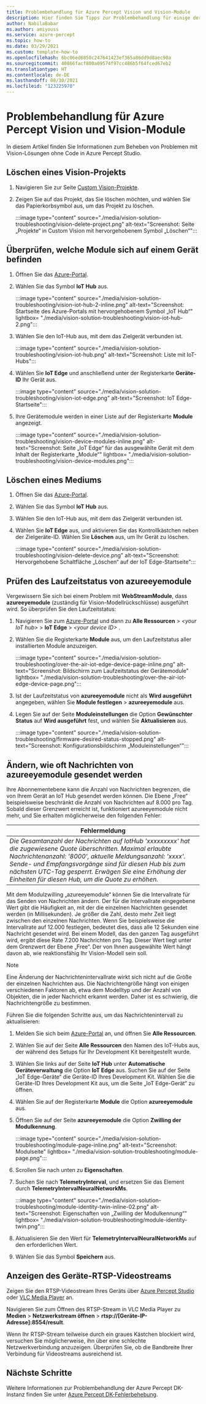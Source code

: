 ```yaml
---
title: Problembehandlung für Azure Percept Vision und Vision-Module
description: Hier finden Sie Tipps zur Problembehandlung für einige der häufigsten Probleme während der Vision-KI-Prototyperstellung.
author: NabilaBabar
ms.author: amiyouss
ms.service: azure-percept
ms.topic: how-to
ms.date: 03/29/2021
ms.custom: template-how-to
ms.openlocfilehash: 6bc06ed6850c247641423ef365a86dd9d8aec90a
ms.sourcegitcommit: 40866facf800a09574f97cc486b5f64fced67eb2
ms.translationtype: HT
ms.contentlocale: de-DE
ms.lasthandoff: 08/30/2021
ms.locfileid: "123225970"
---
```

# <a name="troubleshoot-azure-percept-vision-and-vision-modules"></a>Problembehandlung für Azure Percept Vision und Vision-Module

In diesem Artikel finden Sie Informationen zum Beheben von Problemen mit Vision-Lösungen ohne Code in Azure Percept Studio.

## <a name="delete-a-vision-project"></a>Löschen eines Vision-Projekts

1. Navigieren Sie zur Seite [Custom Vision-Projekte](https://www.customvision.ai/projects).

1. Zeigen Sie auf das Projekt, das Sie löschen möchten, und wählen Sie das Papierkorbsymbol aus, um das Projekt zu löschen.

    :::image type="content" source="./media/vision-solution-troubleshooting/vision-delete-project.png" alt-text="Screenshot: Seite „Projekte“ in Custom Vision mit hervorgehobenem Symbol „Löschen“":::

## <a name="check-which-modules-are-on-a-device"></a>Überprüfen, welche Module sich auf einem Gerät befinden

1. Öffnen Sie das [Azure-Portal](https://portal.azure.com/?feature.canmodifystamps=true&Microsoft_Azure_Iothub=aduprod&microsoft_azure_marketplace_ItemHideKey=Microsoft_Azure_ADUHidden#home).

1. Wählen Sie das Symbol **IoT Hub** aus.

    :::image type="content" source="./media/vision-solution-troubleshooting/vision-iot-hub-2-inline.png" alt-text="Screenshot: Startseite des Azure-Portals mit hervorgehobenem Symbol „IoT Hub“" lightbox= "./media/vision-solution-troubleshooting/vision-iot-hub-2.png":::

1. Wählen Sie den IoT-Hub aus, mit dem das Zielgerät verbunden ist.

    :::image type="content" source="./media/vision-solution-troubleshooting/vision-iot-hub.png" alt-text="Screenshot: Liste mit IoT-Hubs":::

1. Wählen Sie **IoT Edge** und anschließend unter der Registerkarte **Geräte-ID** Ihr Gerät aus.

    :::image type="content" source="./media/vision-solution-troubleshooting/vision-iot-edge.png" alt-text="Screenshot: IoT Edge-Startseite":::

1. Ihre Gerätemodule werden in einer Liste auf der Registerkarte **Module** angezeigt.

    :::image type="content" source="./media/vision-solution-troubleshooting/vision-device-modules-inline.png" alt-text="Screenshot: Seite „IoT Edge“ für das ausgewählte Gerät mit dem Inhalt der Registerkarte „Module“" lightbox= "./media/vision-solution-troubleshooting/vision-device-modules.png":::

## <a name="delete-a-device"></a>Löschen eines Mediums

1. Öffnen Sie das [Azure-Portal](https://portal.azure.com/?feature.canmodifystamps=true&Microsoft_Azure_Iothub=aduprod&microsoft_azure_marketplace_ItemHideKey=Microsoft_Azure_ADUHidden#home).

1. Wählen Sie das Symbol **IoT Hub** aus.

1. Wählen Sie den IoT-Hub aus, mit dem das Zielgerät verbunden ist.

1. Wählen Sie **IoT Edge** aus, und aktivieren Sie das Kontrollkästchen neben der Zielgeräte-ID. Wählen Sie **Löschen** aus, um Ihr Gerät zu löschen.

    :::image type="content" source="./media/vision-solution-troubleshooting/vision-delete-device.png" alt-text="Screenshot: Hervorgehobene Schaltfläche „Löschen“ auf der IoT Edge-Startseite":::

## <a name="check-the-runtime-status-of-azureeyemodule"></a>Prüfen des Laufzeitstatus von azureeyemodule

Vergewissern Sie sich bei einem Problem mit **WebStreamModule**, dass **azureeyemodule** (zuständig für Vision-Modellrückschlüsse) ausgeführt wird. So überprüfen Sie den Laufzeitstatus:

1. Navigieren Sie zum [Azure-Portal](https://portal.azure.com/?feature.canmodifystamps=true&Microsoft_Azure_Iothub=aduprod&microsoft_azure_marketplace_ItemHideKey=Microsoft_Azure_ADUHidden#home) und dann zu **Alle Ressourcen** >  *\<your IoT hub>*  > **IoT Edge** >  *\<your device ID>* . 
1. Wählen Sie die Registerkarte **Module** aus, um den Laufzeitstatus aller installierten Module anzuzeigen.

   :::image type="content" source="./media/vision-solution-troubleshooting/over-the-air-iot-edge-device-page-inline.png" alt-text="Screenshot: Bildschirm zum Laufzeitstatus der Gerätemodule" lightbox= "./media/vision-solution-troubleshooting/over-the-air-iot-edge-device-page.png":::

1. Ist der Laufzeitstatus von **azureeyemodule** nicht als **Wird ausgeführt** angegeben, wählen Sie **Module festlegen** > **azureeyemodule** aus. 
1. Legen Sie auf der Seite **Moduleinstellungen** die Option **Gewünschter Status** auf **Wird ausgeführt** fest, und wählen Sie **Aktualisieren** aus.

    :::image type="content" source="./media/vision-solution-troubleshooting/firmware-desired-status-stopped.png" alt-text="Screenshot: Konfigurationsbildschirm „Moduleinstellungen“":::

## <a name="change-how-often-messages-are-sent-from-the-azureeyemodule"></a>Ändern, wie oft Nachrichten von azureeyemodule gesendet werden

Ihre Abonnementebene kann die Anzahl von Nachrichten begrenzen, die von Ihrem Gerät an IoT Hub gesendet werden können. Die Ebene „Free“ beispielsweise beschränkt die Anzahl von Nachrichten auf 8.000 pro Tag. Sobald dieser Grenzwert erreicht ist, funktioniert azureeyemodule nicht mehr, und Sie erhalten möglicherweise den folgenden Fehler:

|Fehlermeldung|
|------|
|*Die Gesamtanzahl der Nachrichten auf IotHub 'xxxxxxxxx' hat die zugewiesene Quote überschritten. Maximal erlaubte Nachrichtenanzahl: '8000', aktuelle Meldungsanzahl: 'xxxx'. Sende- und Empfangsvorgänge sind für diesen Hub bis zum nächsten UTC-Tag gesperrt. Erwägen Sie eine Erhöhung der Einheiten für diesen Hub, um die Quote zu erhöhen.*|

Mit dem Modulzwilling „azureeyemodule“ können Sie die Intervallrate für das Senden von Nachrichten ändern. Der für die Intervallrate eingegebene Wert gibt die Häufigkeit an, mit der die einzelnen Nachrichten gesendet werden (in Millisekunden). Je größer die Zahl, desto mehr Zeit liegt zwischen den einzelnen Nachrichten. Wenn Sie beispielsweise die Intervallrate auf 12.000 festlegen, bedeutet dies, dass alle 12 Sekunden eine Nachricht gesendet wird. Bei einem Modell, das den ganzen Tag ausgeführt wird, ergibt diese Rate 7.200 Nachrichten pro Tag. Dieser Wert liegt unter dem Grenzwert der Ebene „Free“. Der von Ihnen ausgewählte Wert hängt davon ab, wie reaktionsfähig Ihr Vision-Modell sein soll.

> [!NOTE]
> Eine Änderung der Nachrichtenintervallrate wirkt sich nicht auf die Größe der einzelnen Nachrichten aus. Die Nachrichtengröße hängt von einigen verschiedenen Faktoren ab, etwa dem Modelltyp und der Anzahl von Objekten, die in jeder Nachricht erkannt werden. Daher ist es schwierig, die Nachrichtengröße zu bestimmen.

Führen Sie die folgenden Schritte aus, um das Nachrichtenintervall zu aktualisieren:

1. Melden Sie sich beim [Azure-Portal](https://ms.portal.azure.com/?feature.canmodifystamps=true&Microsoft_Azure_Iothub=aduprod#home) an, und öffnen Sie **Alle Ressourcen**.

1. Wählen Sie auf der Seite **Alle Ressourcen** den Namen des IoT-Hubs aus, der während des Setups für Ihr Development Kit bereitgestellt wurde.

1. Wählen Sie links auf der Seite **IoT Hub** unter **Automatische Geräteverwaltung** die Option **IoT Edge** aus. Suchen Sie auf der Seite „IoT Edge-Geräte“ die Geräte-ID Ihres Development Kit. Wählen Sie die Geräte-ID Ihres Development Kit aus, um die Seite „IoT Edge-Gerät“ zu öffnen.

1. Wählen Sie auf der Registerkarte **Module** die Option **azureeyemodule** aus.

1. Öffnen Sie auf der Seite **azureeyemodule** die Option **Zwilling der Modulkennung**.

    :::image type="content" source="./media/vision-solution-troubleshooting/module-page-inline.png" alt-text="Screenshot: Modulseite" lightbox= "./media/vision-solution-troubleshooting/module-page.png":::

1. Scrollen Sie nach unten zu **Eigenschaften**.
1. Suchen Sie nach **TelemetryInterval**, und ersetzen Sie das Element durch **TelemetryIntervalNeuralNetworkMs**.

    :::image type="content" source="./media/vision-solution-troubleshooting/module-identity-twin-inline-02.png" alt-text="Screenshot: Eigenschaften von „Zwilling der Modulkennung“" lightbox= "./media/vision-solution-troubleshooting/module-identity-twin.png":::

1. Aktualisieren Sie den Wert für **TelemetryIntervalNeuralNetworkMs** auf den erforderlichen Wert.

1. Wählen Sie das Symbol **Speichern** aus.

## <a name="view-device-rtsp-video-stream"></a>Anzeigen des Geräte-RTSP-Videostreams

Zeigen Sie den RTSP-Videostream Ihres Geräts über [Azure Percept Studio](./how-to-view-video-stream.md) oder [VLC Media Player](https://www.videolan.org/vlc/index.html) an.

Navigieren Sie zum Öffnen des RTSP-Stream in VLC Media Player zu **Medien** > **Netzwerkstream öffnen** > **rtsp://[Geräte-IP-Adresse]:8554/result**.

Wenn Ihr RTSP-Stream teilweise durch ein graues Kästchen blockiert wird, versuchen Sie möglicherweise, ihn über eine schlechte Netzwerkverbindung anzuzeigen. Überprüfen Sie, ob die Bandbreite Ihrer Verbindung für Videostreams ausreichend ist.

## <a name="next-steps"></a>Nächste Schritte

Weitere Informationen zur Problembehandlung der Azure Percept DK-Instanz finden Sie unter [Azure Percept DK-Fehlerbehebung](./troubleshoot-dev-kit.md).